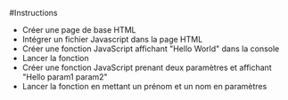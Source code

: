 #Instructions
- Créer une page de base HTML
- Intégrer un fichier Javascript dans la page HTML
- Créer une fonction JavaScript affichant "Hello World" dans la console
- Lancer la fonction
- Créer une fonction JavaScript prenant deux paramètres et affichant "Hello param1 param2"
- Lancer la fonction en mettant un prénom et un nom en paramètres
